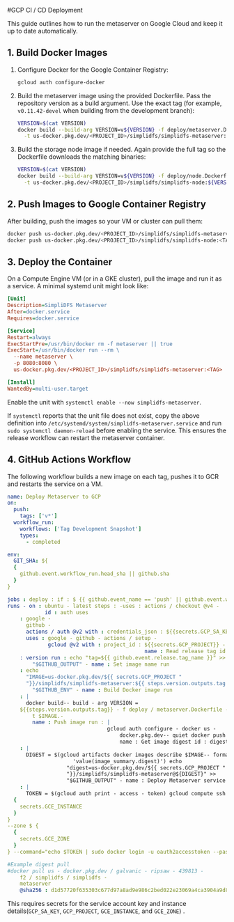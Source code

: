 #GCP CI / CD Deployment

This guide outlines how to run the metaserver on Google Cloud and keep it up to date automatically.

## 1. Build Docker Images
1. Configure Docker for the Google Container Registry:
   ```sh
   gcloud auth configure-docker
   ```
2. Build the metaserver image using the provided Dockerfile. Pass the repository
   version as a build argument. Use the exact tag (for example, `v0.11.42-devel`
   when building from the development branch):
   ```sh
   VERSION=$(cat VERSION)
   docker build --build-arg VERSION=v${VERSION} -f deploy/metaserver.Dockerfile \
     -t us-docker.pkg.dev/<PROJECT_ID>/simplidfs/simplidfs-metaserver:${VERSION} .
   ```
3. Build the storage node image if needed. Again provide the full tag so the
   Dockerfile downloads the matching binaries:
   ```sh
   VERSION=$(cat VERSION)
   docker build --build-arg VERSION=v${VERSION} -f deploy/node.Dockerfile \
     -t us-docker.pkg.dev/<PROJECT_ID>/simplidfs/simplidfs-node:${VERSION} .
   ```

## 2. Push Images to Google Container Registry
After building, push the images so your VM or cluster can pull them:
```sh
docker push us-docker.pkg.dev/<PROJECT_ID>/simplidfs/simplidfs-metaserver:<TAG>
docker push us-docker.pkg.dev/<PROJECT_ID>/simplidfs/simplidfs-node:<TAG>
```

## 3. Deploy the Container
On a Compute Engine VM (or in a GKE cluster), pull the image and run it as a service. A minimal systemd unit might look like:
```ini
[Unit]
Description=SimpliDFS Metaserver
After=docker.service
Requires=docker.service

[Service]
Restart=always
ExecStartPre=/usr/bin/docker rm -f metaserver || true
ExecStart=/usr/bin/docker run --rm \
  --name metaserver \
  -p 8080:8080 \
  us-docker.pkg.dev/<PROJECT_ID>/simplidfs/simplidfs-metaserver:<TAG>

[Install]
WantedBy=multi-user.target
```
Enable the unit with `systemctl enable --now simplidfs-metaserver`.

If `systemctl` reports that the unit file does not exist, copy the above
definition into `/etc/systemd/system/simplidfs-metaserver.service` and run
`sudo systemctl daemon-reload` before enabling the service. This ensures the
release workflow can restart the metaserver container.

## 4. GitHub Actions Workflow
The following workflow builds a new image on each tag, pushes it to GCR and restarts the service on a VM.
```yaml
name: Deploy Metaserver to GCP
on:
  push:
    tags: ['v*']
  workflow_run:
    workflows: ['Tag Development Snapshot']
    types:
      - completed

env:
  GIT_SHA: ${
  {
    github.event.workflow_run.head_sha || github.sha
  }
}

jobs : deploy : if : $ {{ github.event_name == 'push' || github.event.workflow_run.conclusion == 'success' }}
runs - on : ubuntu - latest steps : -uses : actions / checkout @v4 -
            id : auth uses
    : google -
      github -
      actions / auth @v2 with : credentials_json : ${{secrets.GCP_SA_KEY}} -
      uses : google - github - actions / setup -
             gcloud @v2 with : project_id : ${{secrets.GCP_PROJECT}} -
                                            name : Read release tag id
    : version run : echo "tag=${{ github.event.release.tag_name }}" >>
        "$GITHUB_OUTPUT" - name : Set image name run
    : echo
      "IMAGE=us-docker.pkg.dev/${{ secrets.GCP_PROJECT "
      "}}/simplidfs/simplidfs-metaserver:${{ steps.version.outputs.tag }}" >>
        "$GITHUB_ENV" - name : Build Docker image run
    : |
      docker build-- build - arg VERSION =
    ${{steps.version.outputs.tag}} - f deploy / metaserver.Dockerfile -
        t $IMAGE.-
        name : Push image run : |
                                gcloud auth configure - docker us -
                                    docker.pkg.dev-- quiet docker push $IMAGE -
                                    name : Get image digest id : digest run
    : |
      DIGEST = $(gcloud artifacts docker images describe $IMAGE-- format =
                     'value(image_summary.digest)') echo
                   "digest=us-docker.pkg.dev/${{ secrets.GCP_PROJECT "
                   "}}/simplidfs/simplidfs-metaserver@${DIGEST}" >>
                   "$GITHUB_OUTPUT" - name : Deploy Metaserver service run
    : |
      TOKEN = $(gcloud auth print - access - token) gcloud compute ssh $ {
  {
    secrets.GCE_INSTANCE
  }
}
--zone $ {
  {
    secrets.GCE_ZONE
  }
} --command="echo $TOKEN | sudo docker login -u oauth2accesstoken --password-stdin https://us-docker.pkg.dev && sudo docker pull ${{ steps.digest.outputs.digest }} && sudo sed -i \"s#simplidfs-metaserver:[^ ]*#simplidfs-metaserver:${{ steps.version.outputs.tag }}#\" /etc/systemd/system/simplidfs-metaserver.service && sudo systemctl daemon-reload && sudo systemctl restart simplidfs-metaserver || sudo systemctl enable --now simplidfs-metaserver"

#Example digest pull
#docker pull us - docker.pkg.dev / galvanic - ripsaw - 439813 -                \
    f2 / simplidfs / simplidfs -                                               \
    metaserver                                                                 \
    @sha256 : d1d57720f635303c677d97a8ad9e986c2bed022e23069a4ca3904a9d87783e4c
```
This requires secrets for
the service account key and instance
    details(`GCP_SA_KEY`, `GCP_PROJECT`, `GCE_INSTANCE`, and `GCE_ZONE`)
        .
